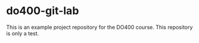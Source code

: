 # do400-git-lab
This is an example project repository for the DO400 course.
This repository is only a test.





